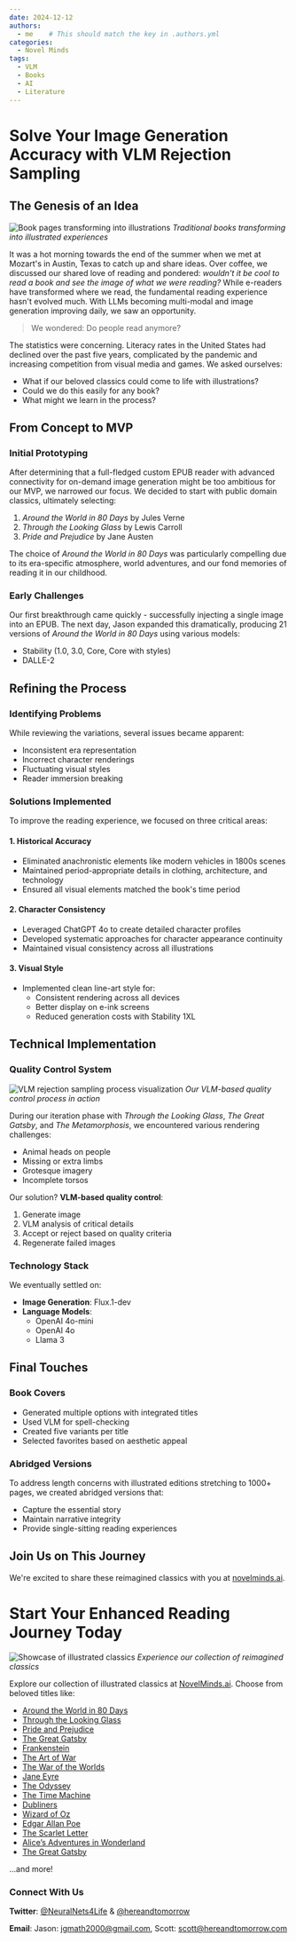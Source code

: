 ```yaml
---
date: 2024-12-12
authors:
  - me    # This should match the key in .authors.yml
categories:
  - Novel Minds
tags:
  - VLM
  - Books
  - AI
  - Literature
---
```



# Solve Your Image Generation Accuracy with VLM Rejection Sampling

## The Genesis of an Idea


<!-- Image with caption -->
![Book pages transforming into illustrations](../assets/animated_80_days.gif)
*Traditional books transforming into illustrated experiences*

It was a hot morning towards the end of the summer when we met at Mozart's in Austin, Texas to catch up and share ideas. Over coffee, we discussed our shared love of reading and pondered: *wouldn't it be cool to read a book and see the image of what we were reading?* While e-readers have transformed where we read, the fundamental reading experience hasn't evolved much. With LLMs becoming multi-modal and image generation improving daily, we saw an opportunity.

> We wondered: Do people read anymore?

The statistics were concerning. Literacy rates in the United States had declined over the past five years, complicated by the pandemic and increasing competition from visual media and games. We asked ourselves:

* What if our beloved classics could come to life with illustrations?
* Could we do this easily for any book?
* What might we learn in the process?

## From Concept to MVP

### Initial Prototyping

After determining that a full-fledged custom EPUB reader with advanced connectivity for on-demand image generation might be too ambitious for our MVP, we narrowed our focus. We decided to start with public domain classics, ultimately selecting:

1. *Around the World in 80 Days* by Jules Verne
2. *Through the Looking Glass* by Lewis Carroll
3. *Pride and Prejudice* by Jane Austen

The choice of *Around the World in 80 Days* was particularly compelling due to its era-specific atmosphere, world adventures, and our fond memories of reading it in our childhood.

### Early Challenges

Our first breakthrough came quickly - successfully injecting a single image into an EPUB. The next day, Jason expanded this dramatically, producing 21 versions of *Around the World in 80 Days* using various models:

* Stability (1.0, 3.0, Core, Core with styles)
* DALLE-2

## Refining the Process

### Identifying Problems

While reviewing the variations, several issues became apparent:

* Inconsistent era representation
* Incorrect character renderings
* Fluctuating visual styles
* Reader immersion breaking

### Solutions Implemented

To improve the reading experience, we focused on three critical areas:

#### 1. Historical Accuracy
* Eliminated anachronistic elements like modern vehicles in 1800s scenes
* Maintained period-appropriate details in clothing, architecture, and technology
* Ensured all visual elements matched the book's time period

#### 2. Character Consistency
* Leveraged ChatGPT 4o to create detailed character profiles
* Developed systematic approaches for character appearance continuity
* Maintained visual consistency across all illustrations

#### 3. Visual Style
* Implemented clean line-art style for:
  * Consistent rendering across all devices
  * Better display on e-ink screens
  * Reduced generation costs with Stability 1XL


## Technical Implementation

### Quality Control System

![VLM rejection sampling process visualization](../assets/animated_throughthelookingglass_1.gif)
*Our VLM-based quality control process in action*

During our iteration phase with *Through the Looking Glass*, *The Great Gatsby*, and *The Metamorphosis*, we encountered various rendering challenges:

* Animal heads on people
* Missing or extra limbs
* Grotesque imagery
* Incomplete torsos

Our solution? **VLM-based quality control**:

1. Generate image
2. VLM analysis of critical details
3. Accept or reject based on quality criteria
4. Regenerate failed images

### Technology Stack

We eventually settled on:

* **Image Generation**: Flux.1-dev
* **Language Models**:
  * OpenAI 4o-mini
  * OpenAI 4o
  * Llama 3

## Final Touches

### Book Covers

* Generated multiple options with integrated titles
* Used VLM for spell-checking
* Created five variants per title
* Selected favorites based on aesthetic appeal

### Abridged Versions

To address length concerns with illustrated editions stretching to 1000+ pages, we created abridged versions that:

* Capture the essential story
* Maintain narrative integrity
* Provide single-sitting reading experiences

## Join Us on This Journey

We're excited to share these reimagined classics with you at [novelminds.ai](https://novelminds.ai).

# Start Your Enhanced Reading Journey Today

![Showcase of illustrated classics](../assets/animated_mobydick.gif)
*Experience our collection of reimagined classics*

Explore our collection of illustrated classics at [NovelMinds.ai](https://novelminds.ai). Choose from beloved titles like:

- [Around the World in 80 Days](https://novelminds.ai/80_days)
- [Through the Looking Glass](https://novelminds.ai/ThroughTheLookingGlass)
- [Pride and Prejudice](https://novelminds.ai/PrideAndPrejudice)
- [The Great Gatsby](https://novelminds.ai/TheGreatGatsby)
- [Frankenstein](https://novelminds.ai/Frankenstein)
- [The Art of War](https://novelminds.ai/TheArtOfWar)
- [The War of the Worlds](https://novelminds.ai/TheWarOfTheWorlds)
- [Jane Eyre](https://novelminds.ai/JaneEyre)
- [The Odyssey](https://novelminds.ai/TheOdyssey)
- [The Time Machine](https://novelminds.ai/TheTimeMachine)
- [Dubliners](https://novelminds.ai/Dubliners)
- [Wizard of Oz](https://novelminds.ai/WizardOfOz)
- [Edgar Allan Poe](https://novelminds.ai/EdgarAllenPoe)
- [The Scarlet Letter](https://novelminds.ai/TheScarletLetter)
- [Alice’s Adventures in Wonderland](https://novelminds.ai/AlicesAdventuresInWonderland)
- [The Great Gatsby](https://novelminds.ai/TheGreatGatsby)

...and more!


### Connect With Us

**Twitter**: [@NeuralNets4Life](https://twitter.com/NeuralNets4Life) & [@hereandtomorrow](https://twitter.com/hereandtomorrow)

**Email**:
  Jason: [jgmath2000@gmail.com](mailto:jgmath2000@gmail.com),
  Scott: [scott@hereandtomorrow.com](mailto:scott@hereandtomorrow.com)